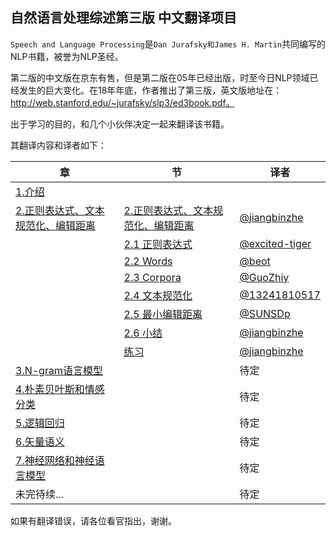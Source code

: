 ## 自然语言处理综述第三版 中文翻译项目

`Speech and Language Processing`是`Dan Jurafsky和James H. Martin`共同编写的NLP书籍，被誉为NLP圣经。

第二版的中文版在京东有售，但是第二版在05年已经出版，时至今日NLP领域已经发生的巨大变化。在18年年底，作者推出了第三版，英文版地址在：http://web.stanford.edu/~jurafsky/slp3/ed3book.pdf。

出于学习的目的，和几个小伙伴决定一起来翻译该书籍。

其翻译内容和译者如下：

| 章|节                        | 译者 |
| --------------------------- |--| ---- |
| [1.介绍](./markdown/1.介绍) |   |   |
| [2.正则表达式、文本规范化、编辑距离](./markdown/2.正则表达式、文本规范化、编辑距离) | [2.正则表达式、文本规范化、编辑距离](./markdown/2.正则表达式、文本规范化、编辑距离) | [@jiangbinzhe](<https://github.com/jiangbinzhe>) |
|  | [2.1 正则表达式]() |[@excited-tiger](<https://github.com/excited-tiger>) |
|  | [2.2 Words]() |[@beot](<https://github.com/beot>) |
|  | [2.3 Corpora]() |[@GuoZhiy](<https://github.com/GuoZhiy>) |
|  | [2.4 文本规范化]() |[@13241810517](<https://github.com/13241810517>) |
|  | [2.5 最小编辑距离]() |[@SUNSDp](<https://github.com/SUNSDp>) |
|  | [2.6 小结]() | [@jiangbinzhe](<https://github.com/jiangbinzhe>) |
|  | [练习]() | [@jiangbinzhe](<https://github.com/jiangbinzhe>) |
| [3.N-gram语言模型](./markdown/3.N-gram语言模型) |    |待定    |
| [4.朴素贝叶斯和情感分类](./markdown/4.朴素贝叶斯和情感分类) |     |待定 |
| [5.逻辑回归](./markdown/5.逻辑回归) |      |待定   |
| [6.矢量语义](./markdown/6.矢量语义) |      |待定   |
| [7.神经网络和神经语言模型](./markdown/7.神经网络和神经语言模型) | |  待定   |
| 未完待续... |  |待定    |

如果有翻译错误，请各位看官指出，谢谢。



